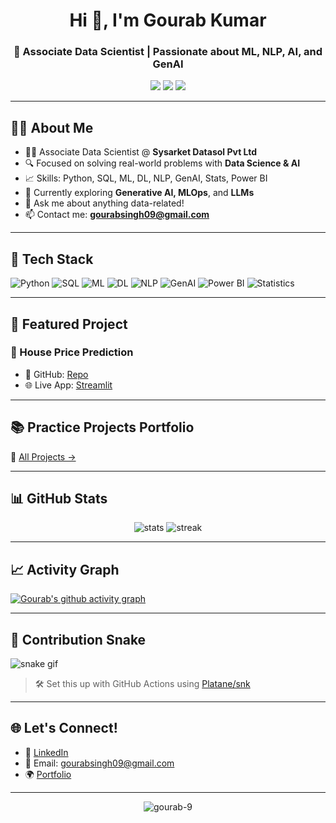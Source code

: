 <h1 align="center">Hi 👋, I'm Gourab Kumar</h1>
<h3 align="center">🚀 Associate Data Scientist | Passionate about ML, NLP, AI, and GenAI</h3>

<p align="center">
  <a href="https://www.linkedin.com/in/gourab-kumar/"><img src="https://img.shields.io/badge/LinkedIn-blue?style=for-the-badge&logo=linkedin" /></a>
  <a href="mailto:gourabsingh09@gmail.com"><img src="https://img.shields.io/badge/Gmail-red?style=for-the-badge&logo=gmail" /></a>
  <a href="https://sites.google.com/view/gourabsingh-info/projects?authuser=0"><img src="https://img.shields.io/badge/Portfolio-grey?style=for-the-badge" /></a>
</p>

---

## 👨‍💻 About Me

- 🧑‍💼 Associate Data Scientist @ **Sysarket Datasol Pvt Ltd**
- 🔍 Focused on solving real-world problems with **Data Science & AI**
- 📈 Skills: Python, SQL, ML, DL, NLP, GenAI, Stats, Power BI
- 🚀 Currently exploring **Generative AI, MLOps**, and **LLMs**
- 💬 Ask me about anything data-related!
- 📫 Contact me: **gourabsingh09@gmail.com**

---

## 🧰 Tech Stack

![Python](https://img.shields.io/badge/Python-3670A0?style=for-the-badge&logo=python&logoColor=white)
![SQL](https://img.shields.io/badge/SQL-005C84?style=for-the-badge&logo=sqlite&logoColor=white)
![ML](https://img.shields.io/badge/Machine%20Learning-yellow?style=for-the-badge)
![DL](https://img.shields.io/badge/Deep%20Learning-orange?style=for-the-badge)
![NLP](https://img.shields.io/badge/NLP-blueviolet?style=for-the-badge)
![GenAI](https://img.shields.io/badge/GenAI-ff69b4?style=for-the-badge)
![Power BI](https://img.shields.io/badge/PowerBI-F2C811?style=for-the-badge&logo=powerbi&logoColor=black)
![Statistics](https://img.shields.io/badge/Statistics-green?style=for-the-badge)

---

## 🚀 Featured Project

### 🏡 House Price Prediction
- 📂 GitHub: [Repo](https://github.com/gourab-9/house-price-prediction-mlproject-)
- 🌐 Live App: [Streamlit](https://apptrial2py-4d3txqs8sw2tlvp5uod65q.streamlit.app/)

---

## 📚 Practice Projects Portfolio

🧪 [All Projects →](https://sites.google.com/view/gourabsingh-info/projects?authuser=0)

---

## 📊 GitHub Stats

<p align="center">
  <img src="https://github-readme-stats.vercel.app/api?username=gourab-9&show_icons=true&theme=tokyonight" alt="stats" />
  <img src="https://github-readme-streak-stats.herokuapp.com/?user=gourab-9&theme=tokyonight" alt="streak" />
</p>

---

## 📈 Activity Graph

[![Gourab's github activity graph](https://github-readme-activity-graph.vercel.app/graph?username=gourab-9&theme=github-compact)](https://github.com/gourab-9)

---

## 🐍 Contribution Snake

![snake gif](https://github.com/gourab-9/gourab-9/blob/output/github-contribution-grid-snake.svg)


> 🛠️ Set this up with GitHub Actions using [Platane/snk](https://github.com/Platane/snk)

---

## 🌐 Let's Connect!

- 💼 [LinkedIn](https://www.linkedin.com/in/gourab-kumar/)
- 📧 Email: gourabsingh09@gmail.com
- 🌍 [Portfolio](https://sites.google.com/view/gourabsingh-info/projects?authuser=0)

---

<p align="center">
  <img src="https://komarev.com/ghpvc/?username=gourab-9&label=Profile%20views&color=0e75b6&style=flat" alt="gourab-9" />
</p>
